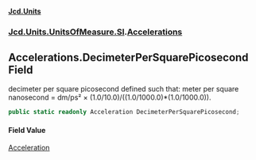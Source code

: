 #### [Jcd.Units](index.md 'index')

### [Jcd.Units.UnitsOfMeasure.SI](Jcd.Units.UnitsOfMeasure.SI.md 'Jcd.Units.UnitsOfMeasure.SI').[Accelerations](Accelerations.md 'Jcd.Units.UnitsOfMeasure.SI.Accelerations')

## Accelerations.DecimeterPerSquarePicosecond Field

decimeter per square picosecond defined such that: meter per square nanosecond = dm/ps² ×
(1.0/10.0)/((1.0/1000.0)*(1.0/1000.0)).

```csharp
public static readonly Acceleration DecimeterPerSquarePicosecond;
```

#### Field Value

[Acceleration](Acceleration.md 'Jcd.Units.UnitTypes.Acceleration')